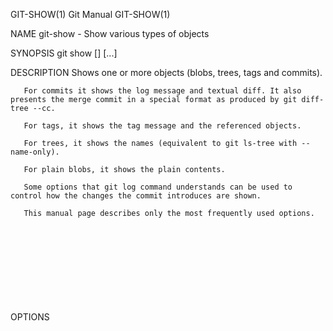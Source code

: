 GIT-SHOW(1)								  Git Manual								   GIT-SHOW(1)

NAME
       git-show - Show various types of objects

SYNOPSIS
       git show [<options>] [<object>...]

DESCRIPTION
       Shows one or more objects (blobs, trees, tags and commits).

       For commits it shows the log message and textual diff. It also presents the merge commit in a special format as produced by git diff-tree --cc.

       For tags, it shows the tag message and the referenced objects.

       For trees, it shows the names (equivalent to git ls-tree with --name-only).

       For plain blobs, it shows the plain contents.

       Some options that git log command understands can be used to control how the changes the commit introduces are shown.

       This manual page describes only the most frequently used options.

OPTIONS
       <object>...
	   The names of objects to show (defaults to HEAD). For a more complete list of ways to spell object names, see "SPECIFYING REVISIONS" section in
	   gitrevisions(7).

       --pretty[=<format>], --format=<format>
	   Pretty-print the contents of the commit logs in a given format, where <format> can be one of oneline, short, medium, full, fuller, reference,
	   email, raw, format:<string> and tformat:<string>. When <format> is none of the above, and has %placeholder in it, it acts as if
	   --pretty=tformat:<format> were given.

	   See the "PRETTY FORMATS" section for some additional details for each format. When =<format> part is omitted, it defaults to medium.

	   Note: you can specify the default pretty format in the repository configuration (see git-config(1)).

       --abbrev-commit
	   Instead of showing the full 40-byte hexadecimal commit object name, show a prefix that names the object uniquely. "--abbrev=<n>" (which also
	   modifies diff output, if it is displayed) option can be used to specify the minimum length of the prefix.

	   This should make "--pretty=oneline" a whole lot more readable for people using 80-column terminals.

       --no-abbrev-commit
	   Show the full 40-byte hexadecimal commit object name. This negates --abbrev-commit, either explicit or implied by other options such as
	   "--oneline". It also overrides the log.abbrevCommit variable.

       --oneline
	   This is a shorthand for "--pretty=oneline --abbrev-commit" used together.

       --encoding=<encoding>
	   Commit objects record the character encoding used for the log message in their encoding header; this option can be used to tell the command to
	   re-code the commit log message in the encoding preferred by the user. For non plumbing commands this defaults to UTF-8. Note that if an object
	   claims to be encoded in X and we are outputting in X, we will output the object verbatim; this means that invalid sequences in the original commit
	   may be copied to the output. Likewise, if iconv(3) fails to convert the commit, we will quietly output the original object verbatim.

       --expand-tabs=<n>, --expand-tabs, --no-expand-tabs
	   Perform a tab expansion (replace each tab with enough spaces to fill to the next display column that is a multiple of <n>) in the log message
	   before showing it in the output.  --expand-tabs is a short-hand for --expand-tabs=8, and --no-expand-tabs is a short-hand for --expand-tabs=0,
	   which disables tab expansion.

	   By default, tabs are expanded in pretty formats that indent the log message by 4 spaces (i.e.  medium, which is the default, full, and fuller).

       --notes[=<ref>]
	   Show the notes (see git-notes(1)) that annotate the commit, when showing the commit log message. This is the default for git log, git show and git
	   whatchanged commands when there is no --pretty, --format, or --oneline option given on the command line.

	   By default, the notes shown are from the notes refs listed in the core.notesRef and notes.displayRef variables (or corresponding environment
	   overrides). See git-config(1) for more details.

	   With an optional <ref> argument, use the ref to find the notes to display. The ref can specify the full refname when it begins with refs/notes/;
	   when it begins with notes/, refs/ and otherwise refs/notes/ is prefixed to form the full name of the ref.

	   Multiple --notes options can be combined to control which notes are being displayed. Examples: "--notes=foo" will show only notes from
	   "refs/notes/foo"; "--notes=foo --notes" will show both notes from "refs/notes/foo" and from the default notes ref(s).

       --no-notes
	   Do not show notes. This negates the above --notes option, by resetting the list of notes refs from which notes are shown. Options are parsed in the
	   order given on the command line, so e.g. "--notes --notes=foo --no-notes --notes=bar" will only show notes from "refs/notes/bar".

       --show-notes-by-default
	   Show the default notes unless options for displaying specific notes are given.

       --show-notes[=<ref>], --[no-]standard-notes
	   These options are deprecated. Use the above --notes/--no-notes options instead.

       --show-signature
	   Check the validity of a signed commit object by passing the signature to gpg --verify and show the output.

PRETTY FORMATS
       If the commit is a merge, and if the pretty-format is not oneline, email or raw, an additional line is inserted before the Author: line. This line
       begins with "Merge: " and the hashes of ancestral commits are printed, separated by spaces. Note that the listed commits may not necessarily be the
       list of the direct parent commits if you have limited your view of history: for example, if you are only interested in changes related to a certain
       directory or file.

       There are several built-in formats, and you can define additional formats by setting a pretty.<name> config option to either another format name, or a
       format: string, as described below (see git-config(1)). Here are the details of the built-in formats:

       •   oneline

	       <hash> <title-line>

	   This is designed to be as compact as possible.

       •   short

	       commit <hash>
	       Author: <author>

	       <title-line>

       •   medium

	       commit <hash>
	       Author: <author>
	       Date:   <author-date>

	       <title-line>

	       <full-commit-message>

       •   full

	       commit <hash>
	       Author: <author>
	       Commit: <committer>

	       <title-line>

	       <full-commit-message>

       •   fuller

	       commit <hash>
	       Author:	   <author>
	       AuthorDate: <author-date>
	       Commit:	   <committer>
	       CommitDate: <committer-date>

	       <title-line>

	       <full-commit-message>

       •   reference

	       <abbrev-hash> (<title-line>, <short-author-date>)

	   This format is used to refer to another commit in a commit message and is the same as --pretty='format:%C(auto)%h (%s, %ad)'. By default, the date
	   is formatted with --date=short unless another --date option is explicitly specified. As with any format: with format placeholders, its output is
	   not affected by other options like --decorate and --walk-reflogs.

       •   email

	       From <hash> <date>
	       From: <author>
	       Date: <author-date>
	       Subject: [PATCH] <title-line>

	       <full-commit-message>

       •   mboxrd

	   Like email, but lines in the commit message starting with "From " (preceded by zero or more ">") are quoted with ">" so they aren’t confused as
	   starting a new commit.

       •   raw

	   The raw format shows the entire commit exactly as stored in the commit object. Notably, the hashes are displayed in full, regardless of whether
	   --abbrev or --no-abbrev are used, and parents information show the true parent commits, without taking grafts or history simplification into
	   account. Note that this format affects the way commits are displayed, but not the way the diff is shown e.g. with git log --raw. To get full object
	   names in a raw diff format, use --no-abbrev.

       •   format:<format-string>

	   The format:<format-string> format allows you to specify which information you want to show. It works a little bit like printf format, with the
	   notable exception that you get a newline with %n instead of \n.

	   E.g, format:"The author of %h was %an, %ar%nThe title was >>%s<<%n" would show something like this:

	       The author of fe6e0ee was Junio C Hamano, 23 hours ago
	       The title was >>t4119: test autocomputing -p<n> for traditional diff input.<<

	   The placeholders are:

	   •   Placeholders that expand to a single literal character:

	       %n
		   newline

	       %%
		   a raw %

	       %x00
		   %x followed by two hexadecimal digits is replaced with a byte with the hexadecimal digits' value (we will call this "literal formatting
		   code" in the rest of this document).

	   •   Placeholders that affect formatting of later placeholders:

	       %Cred
		   switch color to red

	       %Cgreen
		   switch color to green

	       %Cblue
		   switch color to blue

	       %Creset
		   reset color

	       %C(...)
		   color specification, as described under Values in the "CONFIGURATION FILE" section of git-config(1). By default, colors are shown only when
		   enabled for log output (by color.diff, color.ui, or --color, and respecting the auto settings of the former if we are going to a terminal).
		   %C(auto,...)	 is accepted as a historical synonym for the default (e.g., %C(auto,red)). Specifying %C(always,...)  will show the colors
		   even when color is not otherwise enabled (though consider just using --color=always to enable color for the whole output, including this
		   format and anything else git might color).  auto alone (i.e.	 %C(auto)) will turn on auto coloring on the next placeholders until the color
		   is switched again.

	       %m
		   left (<), right (>) or boundary (-) mark

	       %w([<w>[,<i1>[,<i2>]]])
		   switch line wrapping, like the -w option of git-shortlog(1).

	       %<( <N> [,trunc|ltrunc|mtrunc])
		   make the next placeholder take at least N column widths, padding spaces on the right if necessary. Optionally truncate (with ellipsis ..)
		   at the left (ltrunc) ..ft, the middle (mtrunc) mi..le, or the end (trunc) rig.., if the output is longer than N columns. Note 1: that
		   truncating only works correctly with N >= 2. Note 2: spaces around the N and M (see below) values are optional. Note 3: Emojis and other
		   wide characters will take two display columns, which may over-run column boundaries. Note 4: decomposed character combining marks may be
		   misplaced at padding boundaries.

	       %<|( <M> )
		   make the next placeholder take at least until Mth display column, padding spaces on the right if necessary. Use negative M values for
		   column positions measured from the right hand edge of the terminal window.

	       %>( <N> ), %>|( <M> )
		   similar to %<( <N> ), %<|( <M> ) respectively, but padding spaces on the left

	       %>>( <N> ), %>>|( <M> )
		   similar to %>( <N> ), %>|( <M> ) respectively, except that if the next placeholder takes more spaces than given and there are spaces on its
		   left, use those spaces

	       %><( <N> ), %><|( <M> )
		   similar to %<( <N> ), %<|( <M> ) respectively, but padding both sides (i.e. the text is centered)

	   •   Placeholders that expand to information extracted from the commit:

	       %H
		   commit hash

	       %h
		   abbreviated commit hash

	       %T
		   tree hash

	       %t
		   abbreviated tree hash

	       %P
		   parent hashes

	       %p
		   abbreviated parent hashes

	       %an
		   author name

	       %aN
		   author name (respecting .mailmap, see git-shortlog(1) or git-blame(1))

	       %ae
		   author email

	       %aE
		   author email (respecting .mailmap, see git-shortlog(1) or git-blame(1))

	       %al
		   author email local-part (the part before the @ sign)

	       %aL
		   author local-part (see %al) respecting .mailmap, see git-shortlog(1) or git-blame(1))

	       %ad
		   author date (format respects --date= option)

	       %aD
		   author date, RFC2822 style

	       %ar
		   author date, relative

	       %at
		   author date, UNIX timestamp

	       %ai
		   author date, ISO 8601-like format

	       %aI
		   author date, strict ISO 8601 format

	       %as
		   author date, short format (YYYY-MM-DD)

	       %ah
		   author date, human style (like the --date=human option of git-rev-list(1))

	       %cn
		   committer name

	       %cN
		   committer name (respecting .mailmap, see git-shortlog(1) or git-blame(1))

	       %ce
		   committer email

	       %cE
		   committer email (respecting .mailmap, see git-shortlog(1) or git-blame(1))

	       %cl
		   committer email local-part (the part before the @ sign)

	       %cL
		   committer local-part (see %cl) respecting .mailmap, see git-shortlog(1) or git-blame(1))

	       %cd
		   committer date (format respects --date= option)

	       %cD
		   committer date, RFC2822 style

	       %cr
		   committer date, relative

	       %ct
		   committer date, UNIX timestamp

	       %ci
		   committer date, ISO 8601-like format

	       %cI
		   committer date, strict ISO 8601 format

	       %cs
		   committer date, short format (YYYY-MM-DD)

	       %ch
		   committer date, human style (like the --date=human option of git-rev-list(1))

	       %d
		   ref names, like the --decorate option of git-log(1)

	       %D
		   ref names without the " (", ")" wrapping.

	       %(decorate[:<options>])
		   ref names with custom decorations. The decorate string may be followed by a colon and zero or more comma-separated options. Option values
		   may contain literal formatting codes. These must be used for commas (%x2C) and closing parentheses (%x29), due to their role in the option
		   syntax.

		   •   prefix=<value>: Shown before the list of ref names. Defaults to " (".

		   •   suffix=<value>: Shown after the list of ref names. Defaults to ")".

		   •   separator=<value>: Shown between ref names. Defaults to ", ".

		   •   pointer=<value>: Shown between HEAD and the branch it points to, if any. Defaults to " -> ".

		   •   tag=<value>: Shown before tag names. Defaults to "tag: ".

		   For example, to produce decorations with no wrapping or tag annotations, and spaces as separators:

		   %(decorate:prefix=,suffix=,tag=,separator= )

	       %(describe[:<options>])
		   human-readable name, like git-describe(1); empty string for undescribable commits. The describe string may be followed by a colon and zero
		   or more comma-separated options. Descriptions can be inconsistent when tags are added or removed at the same time.

		   •   tags[=<bool-value>]: Instead of only considering annotated tags, consider lightweight tags as well.

		   •   abbrev=<number>: Instead of using the default number of hexadecimal digits (which will vary according to the number of objects in the
		       repository with a default of 7) of the abbreviated object name, use <number> digits, or as many digits as needed to form a unique
		       object name.

		   •   match=<pattern>: Only consider tags matching the given glob(7) pattern, excluding the "refs/tags/" prefix.

		   •   exclude=<pattern>: Do not consider tags matching the given glob(7) pattern, excluding the "refs/tags/" prefix.

	       %S
		   ref name given on the command line by which the commit was reached (like git log --source), only works with git log

	       %e
		   encoding

	       %s
		   subject

	       %f
		   sanitized subject line, suitable for a filename

	       %b
		   body

	       %B
		   raw body (unwrapped subject and body)

	       %N
		   commit notes

	       %GG
		   raw verification message from GPG for a signed commit

	       %G?
		   show "G" for a good (valid) signature, "B" for a bad signature, "U" for a good signature with unknown validity, "X" for a good signature
		   that has expired, "Y" for a good signature made by an expired key, "R" for a good signature made by a revoked key, "E" if the signature
		   cannot be checked (e.g. missing key) and "N" for no signature

	       %GS
		   show the name of the signer for a signed commit

	       %GK
		   show the key used to sign a signed commit

	       %GF
		   show the fingerprint of the key used to sign a signed commit

	       %GP
		   show the fingerprint of the primary key whose subkey was used to sign a signed commit

	       %GT
		   show the trust level for the key used to sign a signed commit

	       %gD
		   reflog selector, e.g., refs/stash@{1} or refs/stash@{2 minutes ago}; the format follows the rules described for the -g option. The portion
		   before the @ is the refname as given on the command line (so git log -g refs/heads/master would yield refs/heads/master@{0}).

	       %gd
		   shortened reflog selector; same as %gD, but the refname portion is shortened for human readability (so refs/heads/master becomes just
		   master).

	       %gn
		   reflog identity name

	       %gN
		   reflog identity name (respecting .mailmap, see git-shortlog(1) or git-blame(1))

	       %ge
		   reflog identity email

	       %gE
		   reflog identity email (respecting .mailmap, see git-shortlog(1) or git-blame(1))

	       %gs
		   reflog subject

	       %(trailers[:<options>])
		   display the trailers of the body as interpreted by git-interpret-trailers(1). The trailers string may be followed by a colon and zero or
		   more comma-separated options. If any option is provided multiple times, the last occurrence wins.

		   •   key=<key>: only show trailers with specified <key>. Matching is done case-insensitively and trailing colon is optional. If option is
		       given multiple times trailer lines matching any of the keys are shown. This option automatically enables the only option so that
		       non-trailer lines in the trailer block are hidden. If that is not desired it can be disabled with only=false. E.g.,
		       %(trailers:key=Reviewed-by) shows trailer lines with key Reviewed-by.

		   •   only[=<bool>]: select whether non-trailer lines from the trailer block should be included.

		   •   separator=<sep>: specify a separator inserted between trailer lines. When this option is not given each trailer line is terminated with
		       a line feed character. The string <sep> may contain the literal formatting codes described above. To use comma as separator one must
		       use %x2C as it would otherwise be parsed as next option. E.g., %(trailers:key=Ticket,separator=%x2C ) shows all trailer lines whose key
		       is "Ticket" separated by a comma and a space.

		   •   unfold[=<bool>]: make it behave as if interpret-trailer’s --unfold option was given. E.g., %(trailers:only,unfold=true) unfolds and
		       shows all trailer lines.

		   •   keyonly[=<bool>]: only show the key part of the trailer.

		   •   valueonly[=<bool>]: only show the value part of the trailer.

		   •   key_value_separator=<sep>: specify a separator inserted between trailer lines. When this option is not given each trailer key-value
		       pair is separated by ": ". Otherwise it shares the same semantics as separator=<sep> above.

	   Note

	   Some placeholders may depend on other options given to the revision traversal engine. For example, the %g* reflog options will insert an empty
	   string unless we are traversing reflog entries (e.g., by git log -g). The %d and %D placeholders will use the "short" decoration format if
	   --decorate was not already provided on the command line.

       The boolean options accept an optional value [=<bool-value>]. The values true, false, on, off etc. are all accepted. See the "boolean" sub-section in
       "EXAMPLES" in git-config(1). If a boolean option is given with no value, it’s enabled.

       If you add a + (plus sign) after % of a placeholder, a line-feed is inserted immediately before the expansion if and only if the placeholder expands to
       a non-empty string.

       If you add a - (minus sign) after % of a placeholder, all consecutive line-feeds immediately preceding the expansion are deleted if and only if the
       placeholder expands to an empty string.

       If you add a ` ` (space) after % of a placeholder, a space is inserted immediately before the expansion if and only if the placeholder expands to a
       non-empty string.

       •   tformat:

	   The tformat: format works exactly like format:, except that it provides "terminator" semantics instead of "separator" semantics. In other words,
	   each commit has the message terminator character (usually a newline) appended, rather than a separator placed between entries. This means that the
	   final entry of a single-line format will be properly terminated with a new line, just as the "oneline" format does. For example:

	       $ git log -2 --pretty=format:%h 4da45bef \
		 | perl -pe '$_ .= " -- NO NEWLINE\n" unless /\n/'
	       4da45be
	       7134973 -- NO NEWLINE

	       $ git log -2 --pretty=tformat:%h 4da45bef \
		 | perl -pe '$_ .= " -- NO NEWLINE\n" unless /\n/'
	       4da45be
	       7134973

	   In addition, any unrecognized string that has a % in it is interpreted as if it has tformat: in front of it. For example, these two are equivalent:

	       $ git log -2 --pretty=tformat:%h 4da45bef
	       $ git log -2 --pretty=%h 4da45bef

DIFF FORMATTING
       The options below can be used to change the way git show generates diff output.

       -p, -u, --patch
	   Generate patch (see the section called “GENERATING PATCH TEXT WITH -P”).

       -s, --no-patch
	   Suppress all output from the diff machinery. Useful for commands like git show that show the patch by default to squelch their output, or to cancel
	   the effect of options like --patch, --stat earlier on the command line in an alias.

       -m
	   Show diffs for merge commits in the default format. This is similar to --diff-merges=on, except -m will produce no output unless -p is given as
	   well.

       -c
	   Produce combined diff output for merge commits. Shortcut for --diff-merges=combined -p.

       --cc
	   Produce dense combined diff output for merge commits. Shortcut for --diff-merges=dense-combined -p.

       --dd
	   Produce diff with respect to first parent for both merge and regular commits. Shortcut for --diff-merges=first-parent -p.

       --remerge-diff
	   Produce remerge-diff output for merge commits. Shortcut for --diff-merges=remerge -p.

       --no-diff-merges
	   Synonym for --diff-merges=off.

       --diff-merges=<format>
	   Specify diff format to be used for merge commits. Default is dense-combined unless --first-parent is in use, in which case first-parent is the
	   default.

	   The following formats are supported:

	   off, none
	       Disable output of diffs for merge commits. Useful to override implied value.

	   on, m
	       Make diff output for merge commits to be shown in the default format. The default format can be changed using log.diffMerges configuration
	       variable, whose default value is separate.

	   first-parent, 1
	       Show full diff with respect to first parent. This is the same format as --patch produces for non-merge commits.

	   separate
	       Show full diff with respect to each of parents. Separate log entry and diff is generated for each parent.

	   combined, c
	       Show differences from each of the parents to the merge result simultaneously instead of showing pairwise diff between a parent and the result
	       one at a time. Furthermore, it lists only files which were modified from all parents.

	   dense-combined, cc
	       Further compress output produced by --diff-merges=combined by omitting uninteresting hunks whose contents in the parents have only two variants
	       and the merge result picks one of them without modification.

	   remerge, r
	       Remerge two-parent merge commits to create a temporary tree object—potentially containing files with conflict markers and such. A diff is then
	       shown between that temporary tree and the actual merge commit.

	       The output emitted when this option is used is subject to change, and so is its interaction with other options (unless explicitly documented).

       --combined-all-paths
	   This flag causes combined diffs (used for merge commits) to list the name of the file from all parents. It thus only has effect when
	   --diff-merges=[dense-]combined is in use, and is likely only useful if filename changes are detected (i.e. when either rename or copy detection
	   have been requested).

       -U<n>, --unified=<n>
	   Generate diffs with <n> lines of context instead of the usual three. Implies --patch.

       --output=<file>
	   Output to a specific file instead of stdout.

       --output-indicator-new=<char>, --output-indicator-old=<char>, --output-indicator-context=<char>
	   Specify the character used to indicate new, old or context lines in the generated patch. Normally they are +, - and ' ' respectively.

       --raw
	   For each commit, show a summary of changes using the raw diff format. See the "RAW OUTPUT FORMAT" section of git-diff(1). This is different from
	   showing the log itself in raw format, which you can achieve with --format=raw.

       --patch-with-raw
	   Synonym for -p --raw.

       -t
	   Show the tree objects in the diff output.

       --indent-heuristic
	   Enable the heuristic that shifts diff hunk boundaries to make patches easier to read. This is the default.

       --no-indent-heuristic
	   Disable the indent heuristic.

       --minimal
	   Spend extra time to make sure the smallest possible diff is produced.

       --patience
	   Generate a diff using the "patience diff" algorithm.

       --histogram
	   Generate a diff using the "histogram diff" algorithm.

       --anchored=<text>
	   Generate a diff using the "anchored diff" algorithm.

	   This option may be specified more than once.

	   If a line exists in both the source and destination, exists only once, and starts with this text, this algorithm attempts to prevent it from
	   appearing as a deletion or addition in the output. It uses the "patience diff" algorithm internally.

       --diff-algorithm={patience|minimal|histogram|myers}
	   Choose a diff algorithm. The variants are as follows:

	   default, myers
	       The basic greedy diff algorithm. Currently, this is the default.

	   minimal
	       Spend extra time to make sure the smallest possible diff is produced.

	   patience
	       Use "patience diff" algorithm when generating patches.

	   histogram
	       This algorithm extends the patience algorithm to "support low-occurrence common elements".

	   For instance, if you configured the diff.algorithm variable to a non-default value and want to use the default one, then you have to use
	   --diff-algorithm=default option.

       --stat[=<width>[,<name-width>[,<count>]]]
	   Generate a diffstat. By default, as much space as necessary will be used for the filename part, and the rest for the graph part. Maximum width
	   defaults to terminal width, or 80 columns if not connected to a terminal, and can be overridden by <width>. The width of the filename part can be
	   limited by giving another width <name-width> after a comma or by setting diff.statNameWidth=<width>. The width of the graph part can be limited by
	   using --stat-graph-width=<width> or by setting diff.statGraphWidth=<width>. Using --stat or --stat-graph-width affects all commands generating a
	   stat graph, while setting diff.statNameWidth or diff.statGraphWidth does not affect git format-patch. By giving a third parameter <count>, you can
	   limit the output to the first <count> lines, followed by ...	 if there are more.

	   These parameters can also be set individually with --stat-width=<width>, --stat-name-width=<name-width> and --stat-count=<count>.

       --compact-summary
	   Output a condensed summary of extended header information such as file creations or deletions ("new" or "gone", optionally "+l" if it’s a symlink)
	   and mode changes ("+x" or "-x" for adding or removing executable bit respectively) in diffstat. The information is put between the filename part
	   and the graph part. Implies --stat.

       --numstat
	   Similar to --stat, but shows number of added and deleted lines in decimal notation and pathname without abbreviation, to make it more machine
	   friendly. For binary files, outputs two - instead of saying 0 0.

       --shortstat
	   Output only the last line of the --stat format containing total number of modified files, as well as number of added and deleted lines.

       -X[<param1,param2,...>], --dirstat[=<param1,param2,...>]
	   Output the distribution of relative amount of changes for each sub-directory. The behavior of --dirstat can be customized by passing it a comma
	   separated list of parameters. The defaults are controlled by the diff.dirstat configuration variable (see git-config(1)). The following parameters
	   are available:

	   changes
	       Compute the dirstat numbers by counting the lines that have been removed from the source, or added to the destination. This ignores the amount
	       of pure code movements within a file. In other words, rearranging lines in a file is not counted as much as other changes. This is the default
	       behavior when no parameter is given.

	   lines
	       Compute the dirstat numbers by doing the regular line-based diff analysis, and summing the removed/added line counts. (For binary files, count
	       64-byte chunks instead, since binary files have no natural concept of lines). This is a more expensive --dirstat behavior than the changes
	       behavior, but it does count rearranged lines within a file as much as other changes. The resulting output is consistent with what you get from
	       the other --*stat options.

	   files
	       Compute the dirstat numbers by counting the number of files changed. Each changed file counts equally in the dirstat analysis. This is the
	       computationally cheapest --dirstat behavior, since it does not have to look at the file contents at all.

	   cumulative
	       Count changes in a child directory for the parent directory as well. Note that when using cumulative, the sum of the percentages reported may
	       exceed 100%. The default (non-cumulative) behavior can be specified with the noncumulative parameter.

	   <limit>
	       An integer parameter specifies a cut-off percent (3% by default). Directories contributing less than this percentage of the changes are not
	       shown in the output.

	   Example: The following will count changed files, while ignoring directories with less than 10% of the total amount of changed files, and
	   accumulating child directory counts in the parent directories: --dirstat=files,10,cumulative.

       --cumulative
	   Synonym for --dirstat=cumulative

       --dirstat-by-file[=<param1,param2>...]
	   Synonym for --dirstat=files,param1,param2...

       --summary
	   Output a condensed summary of extended header information such as creations, renames and mode changes.

       --patch-with-stat
	   Synonym for -p --stat.

       -z
	   Separate the commits with NULs instead of newlines.

	   Also, when --raw or --numstat has been given, do not munge pathnames and use NULs as output field terminators.

	   Without this option, pathnames with "unusual" characters are quoted as explained for the configuration variable core.quotePath (see git-config(1)).

       --name-only
	   Show only names of changed files. The file names are often encoded in UTF-8. For more information see the discussion about encoding in the git-
	   log(1) manual page.

       --name-status
	   Show only names and status of changed files. See the description of the --diff-filter option on what the status letters mean. Just like --name-only
	   the file names are often encoded in UTF-8.

       --submodule[=<format>]
	   Specify how differences in submodules are shown. When specifying --submodule=short the short format is used. This format just shows the names of
	   the commits at the beginning and end of the range. When --submodule or --submodule=log is specified, the log format is used. This format lists the
	   commits in the range like git-submodule(1) summary does. When --submodule=diff is specified, the diff format is used. This format shows an inline
	   diff of the changes in the submodule contents between the commit range. Defaults to diff.submodule or the short format if the config option is
	   unset.

       --color[=<when>]
	   Show colored diff.  --color (i.e. without =<when>) is the same as --color=always.  <when> can be one of always, never, or auto.

       --no-color
	   Turn off colored diff. It is the same as --color=never.

       --color-moved[=<mode>]
	   Moved lines of code are colored differently. The <mode> defaults to no if the option is not given and to zebra if the option with no mode is given.
	   The mode must be one of:

	   no
	       Moved lines are not highlighted.

	   default
	       Is a synonym for zebra. This may change to a more sensible mode in the future.

	   plain
	       Any line that is added in one location and was removed in another location will be colored with color.diff.newMoved. Similarly
	       color.diff.oldMoved will be used for removed lines that are added somewhere else in the diff. This mode picks up any moved line, but it is not
	       very useful in a review to determine if a block of code was moved without permutation.

	   blocks
	       Blocks of moved text of at least 20 alphanumeric characters are detected greedily. The detected blocks are painted using either the
	       color.diff.{old,new}Moved color. Adjacent blocks cannot be told apart.

	   zebra
	       Blocks of moved text are detected as in blocks mode. The blocks are painted using either the color.diff.{old,new}Moved color or
	       color.diff.{old,new}MovedAlternative. The change between the two colors indicates that a new block was detected.

	   dimmed-zebra
	       Similar to zebra, but additional dimming of uninteresting parts of moved code is performed. The bordering lines of two adjacent blocks are
	       considered interesting, the rest is uninteresting.  dimmed_zebra is a deprecated synonym.

       --no-color-moved
	   Turn off move detection. This can be used to override configuration settings. It is the same as --color-moved=no.

       --color-moved-ws=<modes>
	   This configures how whitespace is ignored when performing the move detection for --color-moved. These modes can be given as a comma separated list:

	   no
	       Do not ignore whitespace when performing move detection.

	   ignore-space-at-eol
	       Ignore changes in whitespace at EOL.

	   ignore-space-change
	       Ignore changes in amount of whitespace. This ignores whitespace at line end, and considers all other sequences of one or more whitespace
	       characters to be equivalent.

	   ignore-all-space
	       Ignore whitespace when comparing lines. This ignores differences even if one line has whitespace where the other line has none.

	   allow-indentation-change
	       Initially ignore any whitespace in the move detection, then group the moved code blocks only into a block if the change in whitespace is the
	       same per line. This is incompatible with the other modes.

       --no-color-moved-ws
	   Do not ignore whitespace when performing move detection. This can be used to override configuration settings. It is the same as
	   --color-moved-ws=no.

       --word-diff[=<mode>]
	   Show a word diff, using the <mode> to delimit changed words. By default, words are delimited by whitespace; see --word-diff-regex below. The <mode>
	   defaults to plain, and must be one of:

	   color
	       Highlight changed words using only colors. Implies --color.

	   plain
	       Show words as [-removed-] and {+added+}. Makes no attempts to escape the delimiters if they appear in the input, so the output may be
	       ambiguous.

	   porcelain
	       Use a special line-based format intended for script consumption. Added/removed/unchanged runs are printed in the usual unified diff format,
	       starting with a +/-/` ` character at the beginning of the line and extending to the end of the line. Newlines in the input are represented by a
	       tilde ~ on a line of its own.

	   none
	       Disable word diff again.

	   Note that despite the name of the first mode, color is used to highlight the changed parts in all modes if enabled.

       --word-diff-regex=<regex>
	   Use <regex> to decide what a word is, instead of considering runs of non-whitespace to be a word. Also implies --word-diff unless it was already
	   enabled.

	   Every non-overlapping match of the <regex> is considered a word. Anything between these matches is considered whitespace and ignored(!) for the
	   purposes of finding differences. You may want to append |[^[:space:]] to your regular expression to make sure that it matches all non-whitespace
	   characters. A match that contains a newline is silently truncated(!) at the newline.

	   For example, --word-diff-regex=.  will treat each character as a word and, correspondingly, show differences character by character.

	   The regex can also be set via a diff driver or configuration option, see gitattributes(5) or git-config(1). Giving it explicitly overrides any diff
	   driver or configuration setting. Diff drivers override configuration settings.

       --color-words[=<regex>]
	   Equivalent to --word-diff=color plus (if a regex was specified) --word-diff-regex=<regex>.

       --no-renames
	   Turn off rename detection, even when the configuration file gives the default to do so.

       --[no-]rename-empty
	   Whether to use empty blobs as rename source.

       --check
	   Warn if changes introduce conflict markers or whitespace errors. What are considered whitespace errors is controlled by core.whitespace
	   configuration. By default, trailing whitespaces (including lines that consist solely of whitespaces) and a space character that is immediately
	   followed by a tab character inside the initial indent of the line are considered whitespace errors. Exits with non-zero status if problems are
	   found. Not compatible with --exit-code.

       --ws-error-highlight=<kind>
	   Highlight whitespace errors in the context, old or new lines of the diff. Multiple values are separated by comma, none resets previous values,
	   default reset the list to new and all is a shorthand for old,new,context. When this option is not given, and the configuration variable
	   diff.wsErrorHighlight is not set, only whitespace errors in new lines are highlighted. The whitespace errors are colored with
	   color.diff.whitespace.

       --full-index
	   Instead of the first handful of characters, show the full pre- and post-image blob object names on the "index" line when generating patch format
	   output.

       --binary
	   In addition to --full-index, output a binary diff that can be applied with git-apply. Implies --patch.

       --abbrev[=<n>]
	   Instead of showing the full 40-byte hexadecimal object name in diff-raw format output and diff-tree header lines, show the shortest prefix that is
	   at least <n> hexdigits long that uniquely refers the object. In diff-patch output format, --full-index takes higher precedence, i.e. if
	   --full-index is specified, full blob names will be shown regardless of --abbrev. Non default number of digits can be specified with --abbrev=<n>.

       -B[<n>][/<m>], --break-rewrites[=[<n>][/<m>]]
	   Break complete rewrite changes into pairs of delete and create. This serves two purposes:

	   It affects the way a change that amounts to a total rewrite of a file not as a series of deletion and insertion mixed together with a very few
	   lines that happen to match textually as the context, but as a single deletion of everything old followed by a single insertion of everything new,
	   and the number m controls this aspect of the -B option (defaults to 60%).  -B/70% specifies that less than 30% of the original should remain in the
	   result for Git to consider it a total rewrite (i.e. otherwise the resulting patch will be a series of deletion and insertion mixed together with
	   context lines).

	   When used with -M, a totally-rewritten file is also considered as the source of a rename (usually -M only considers a file that disappeared as the
	   source of a rename), and the number n controls this aspect of the -B option (defaults to 50%).  -B20% specifies that a change with addition and
	   deletion compared to 20% or more of the file’s size are eligible for being picked up as a possible source of a rename to another file.

       -M[<n>], --find-renames[=<n>]
	   If generating diffs, detect and report renames for each commit. For following files across renames while traversing history, see --follow. If n is
	   specified, it is a threshold on the similarity index (i.e. amount of addition/deletions compared to the file’s size). For example, -M90% means Git
	   should consider a delete/add pair to be a rename if more than 90% of the file hasn’t changed. Without a % sign, the number is to be read as a
	   fraction, with a decimal point before it. I.e., -M5 becomes 0.5, and is thus the same as -M50%. Similarly, -M05 is the same as -M5%. To limit
	   detection to exact renames, use -M100%. The default similarity index is 50%.

       -C[<n>], --find-copies[=<n>]
	   Detect copies as well as renames. See also --find-copies-harder. If n is specified, it has the same meaning as for -M<n>.

       --find-copies-harder
	   For performance reasons, by default, -C option finds copies only if the original file of the copy was modified in the same changeset. This flag
	   makes the command inspect unmodified files as candidates for the source of copy. This is a very expensive operation for large projects, so use it
	   with caution. Giving more than one -C option has the same effect.

       -D, --irreversible-delete
	   Omit the preimage for deletes, i.e. print only the header but not the diff between the preimage and /dev/null. The resulting patch is not meant to
	   be applied with patch or git apply; this is solely for people who want to just concentrate on reviewing the text after the change. In addition, the
	   output obviously lacks enough information to apply such a patch in reverse, even manually, hence the name of the option.

	   When used together with -B, omit also the preimage in the deletion part of a delete/create pair.

       -l<num>
	   The -M and -C options involve some preliminary steps that can detect subsets of renames/copies cheaply, followed by an exhaustive fallback portion
	   that compares all remaining unpaired destinations to all relevant sources. (For renames, only remaining unpaired sources are relevant; for copies,
	   all original sources are relevant.) For N sources and destinations, this exhaustive check is O(N^2). This option prevents the exhaustive portion of
	   rename/copy detection from running if the number of source/destination files involved exceeds the specified number. Defaults to diff.renameLimit.
	   Note that a value of 0 is treated as unlimited.

       --diff-filter=[(A|C|D|M|R|T|U|X|B)...[*]]
	   Select only files that are Added (A), Copied (C), Deleted (D), Modified (M), Renamed (R), have their type (i.e. regular file, symlink, submodule,
	   ...) changed (T), are Unmerged (U), are Unknown (X), or have had their pairing Broken (B). Any combination of the filter characters (including
	   none) can be used. When * (All-or-none) is added to the combination, all paths are selected if there is any file that matches other criteria in the
	   comparison; if there is no file that matches other criteria, nothing is selected.

	   Also, these upper-case letters can be downcased to exclude. E.g.  --diff-filter=ad excludes added and deleted paths.

	   Note that not all diffs can feature all types. For instance, copied and renamed entries cannot appear if detection for those types is disabled.

       -S<string>
	   Look for differences that change the number of occurrences of the specified string (i.e. addition/deletion) in a file. Intended for the scripter’s
	   use.

	   It is useful when you’re looking for an exact block of code (like a struct), and want to know the history of that block since it first came into
	   being: use the feature iteratively to feed the interesting block in the preimage back into -S, and keep going until you get the very first version
	   of the block.

	   Binary files are searched as well.

       -G<regex>
	   Look for differences whose patch text contains added/removed lines that match <regex>.

	   To illustrate the difference between -S<regex> --pickaxe-regex and -G<regex>, consider a commit with the following diff in the same file:

	       +    return frotz(nitfol, two->ptr, 1, 0);
	       ...
	       -    hit = frotz(nitfol, mf2.ptr, 1, 0);

	   While git log -G"frotz\(nitfol" will show this commit, git log -S"frotz\(nitfol" --pickaxe-regex will not (because the number of occurrences of
	   that string did not change).

	   Unless --text is supplied patches of binary files without a textconv filter will be ignored.

	   See the pickaxe entry in gitdiffcore(7) for more information.

       --find-object=<object-id>
	   Look for differences that change the number of occurrences of the specified object. Similar to -S, just the argument is different in that it
	   doesn’t search for a specific string but for a specific object id.

	   The object can be a blob or a submodule commit. It implies the -t option in git-log to also find trees.

       --pickaxe-all
	   When -S or -G finds a change, show all the changes in that changeset, not just the files that contain the change in <string>.

       --pickaxe-regex
	   Treat the <string> given to -S as an extended POSIX regular expression to match.

       -O<orderfile>
	   Control the order in which files appear in the output. This overrides the diff.orderFile configuration variable (see git-config(1)). To cancel
	   diff.orderFile, use -O/dev/null.

	   The output order is determined by the order of glob patterns in <orderfile>. All files with pathnames that match the first pattern are output
	   first, all files with pathnames that match the second pattern (but not the first) are output next, and so on. All files with pathnames that do not
	   match any pattern are output last, as if there was an implicit match-all pattern at the end of the file. If multiple pathnames have the same rank
	   (they match the same pattern but no earlier patterns), their output order relative to each other is the normal order.

	   <orderfile> is parsed as follows:

	   •   Blank lines are ignored, so they can be used as separators for readability.

	   •   Lines starting with a hash ("#") are ignored, so they can be used for comments. Add a backslash ("\") to the beginning of the pattern if it
	       starts with a hash.

	   •   Each other line contains a single pattern.

	   Patterns have the same syntax and semantics as patterns used for fnmatch(3) without the FNM_PATHNAME flag, except a pathname also matches a pattern
	   if removing any number of the final pathname components matches the pattern. For example, the pattern "foo*bar" matches "fooasdfbar" and
	   "foo/bar/baz/asdf" but not "foobarx".

       --skip-to=<file>, --rotate-to=<file>
	   Discard the files before the named <file> from the output (i.e.  skip to), or move them to the end of the output (i.e.  rotate to). These options
	   were invented primarily for the use of the git difftool command, and may not be very useful otherwise.

       -R
	   Swap two inputs; that is, show differences from index or on-disk file to tree contents.

       --relative[=<path>], --no-relative
	   When run from a subdirectory of the project, it can be told to exclude changes outside the directory and show pathnames relative to it with this
	   option. When you are not in a subdirectory (e.g. in a bare repository), you can name which subdirectory to make the output relative to by giving a
	   <path> as an argument.  --no-relative can be used to countermand both diff.relative config option and previous --relative.

       -a, --text
	   Treat all files as text.

       --ignore-cr-at-eol
	   Ignore carriage-return at the end of line when doing a comparison.

       --ignore-space-at-eol
	   Ignore changes in whitespace at EOL.

       -b, --ignore-space-change
	   Ignore changes in amount of whitespace. This ignores whitespace at line end, and considers all other sequences of one or more whitespace characters
	   to be equivalent.

       -w, --ignore-all-space
	   Ignore whitespace when comparing lines. This ignores differences even if one line has whitespace where the other line has none.

       --ignore-blank-lines
	   Ignore changes whose lines are all blank.

       -I<regex>, --ignore-matching-lines=<regex>
	   Ignore changes whose all lines match <regex>. This option may be specified more than once.

       --inter-hunk-context=<lines>
	   Show the context between diff hunks, up to the specified number of lines, thereby fusing hunks that are close to each other. Defaults to
	   diff.interHunkContext or 0 if the config option is unset.

       -W, --function-context
	   Show whole function as context lines for each change. The function names are determined in the same way as git diff works out patch hunk headers
	   (see Defining a custom hunk-header in gitattributes(5)).

       --ext-diff
	   Allow an external diff helper to be executed. If you set an external diff driver with gitattributes(5), you need to use this option with git-log(1)
	   and friends.

       --no-ext-diff
	   Disallow external diff drivers.

       --textconv, --no-textconv
	   Allow (or disallow) external text conversion filters to be run when comparing binary files. See gitattributes(5) for details. Because textconv
	   filters are typically a one-way conversion, the resulting diff is suitable for human consumption, but cannot be applied. For this reason, textconv
	   filters are enabled by default only for git-diff(1) and git-log(1), but not for git-format-patch(1) or diff plumbing commands.

       --ignore-submodules[=<when>]
	   Ignore changes to submodules in the diff generation. <when> can be either "none", "untracked", "dirty" or "all", which is the default. Using "none"
	   will consider the submodule modified when it either contains untracked or modified files or its HEAD differs from the commit recorded in the
	   superproject and can be used to override any settings of the ignore option in git-config(1) or gitmodules(5). When "untracked" is used submodules
	   are not considered dirty when they only contain untracked content (but they are still scanned for modified content). Using "dirty" ignores all
	   changes to the work tree of submodules, only changes to the commits stored in the superproject are shown (this was the behavior until 1.7.0). Using
	   "all" hides all changes to submodules.

       --src-prefix=<prefix>
	   Show the given source prefix instead of "a/".

       --dst-prefix=<prefix>
	   Show the given destination prefix instead of "b/".

       --no-prefix
	   Do not show any source or destination prefix.

       --default-prefix
	   Use the default source and destination prefixes ("a/" and "b/"). This is usually the default already, but may be used to override config such as
	   diff.noprefix.

       --line-prefix=<prefix>
	   Prepend an additional prefix to every line of output.

       --ita-invisible-in-index
	   By default entries added by "git add -N" appear as an existing empty file in "git diff" and a new file in "git diff --cached". This option makes
	   the entry appear as a new file in "git diff" and non-existent in "git diff --cached". This option could be reverted with --ita-visible-in-index.
	   Both options are experimental and could be removed in future.

       For more detailed explanation on these common options, see also gitdiffcore(7).

GENERATING PATCH TEXT WITH -P
       Running git-diff(1), git-log(1), git-show(1), git-diff-index(1), git-diff-tree(1), or git-diff-files(1) with the -p option produces patch text. You can
       customize the creation of patch text via the GIT_EXTERNAL_DIFF and the GIT_DIFF_OPTS environment variables (see git(1)), and the diff attribute (see
       gitattributes(5)).

       What the -p option produces is slightly different from the traditional diff format:

	1. It is preceded by a "git diff" header that looks like this:

	       diff --git a/file1 b/file2

	   The a/ and b/ filenames are the same unless rename/copy is involved. Especially, even for a creation or a deletion, /dev/null is not used in place
	   of the a/ or b/ filenames.

	   When a rename/copy is involved, file1 and file2 show the name of the source file of the rename/copy and the name of the file that the rename/copy
	   produces, respectively.

	2. It is followed by one or more extended header lines:

	       old mode <mode>
	       new mode <mode>
	       deleted file mode <mode>
	       new file mode <mode>
	       copy from <path>
	       copy to <path>
	       rename from <path>
	       rename to <path>
	       similarity index <number>
	       dissimilarity index <number>
	       index <hash>..<hash> <mode>

	   File modes are printed as 6-digit octal numbers including the file type and file permission bits.

	   Path names in extended headers do not include the a/ and b/ prefixes.

	   The similarity index is the percentage of unchanged lines, and the dissimilarity index is the percentage of changed lines. It is a rounded down
	   integer, followed by a percent sign. The similarity index value of 100% is thus reserved for two equal files, while 100% dissimilarity means that
	   no line from the old file made it into the new one.

	   The index line includes the blob object names before and after the change. The <mode> is included if the file mode does not change; otherwise,
	   separate lines indicate the old and the new mode.

	3. Pathnames with "unusual" characters are quoted as explained for the configuration variable core.quotePath (see git-config(1)).

	4. All the file1 files in the output refer to files before the commit, and all the file2 files refer to files after the commit. It is incorrect to
	   apply each change to each file sequentially. For example, this patch will swap a and b:

	       diff --git a/a b/b
	       rename from a
	       rename to b
	       diff --git a/b b/a
	       rename from b
	       rename to a

	5. Hunk headers mention the name of the function to which the hunk applies. See "Defining a custom hunk-header" in gitattributes(5) for details of how
	   to tailor this to specific languages.

COMBINED DIFF FORMAT
       Any diff-generating command can take the -c or --cc option to produce a combined diff when showing a merge. This is the default format when showing
       merges with git-diff(1) or git-show(1). Note also that you can give suitable --diff-merges option to any of these commands to force generation of diffs
       in a specific format.

       A "combined diff" format looks like this:

	   diff --combined describe.c
	   index fabadb8,cc95eb0..4866510
	   --- a/describe.c
	   +++ b/describe.c
	   @@@ -98,20 -98,12 +98,20 @@@
		   return (a_date > b_date) ? -1 : (a_date == b_date) ? 0 : 1;
	     }

	   - static void describe(char *arg)
	    -static void describe(struct commit *cmit, int last_one)
	   ++static void describe(char *arg, int last_one)
	     {
	    +	   unsigned char sha1[20];
	    +	   struct commit *cmit;
		   struct commit_list *list;
		   static int initialized = 0;
		   struct commit_name *n;

	    +	   if (get_sha1(arg, sha1) < 0)
	    +		   usage(describe_usage);
	    +	   cmit = lookup_commit_reference(sha1);
	    +	   if (!cmit)
	    +		   usage(describe_usage);
	    +
		   if (!initialized) {
			   initialized = 1;
			   for_each_ref(get_name);

	1. It is preceded by a "git diff" header, that looks like this (when the -c option is used):

	       diff --combined file

	   or like this (when the --cc option is used):

	       diff --cc file

	2. It is followed by one or more extended header lines (this example shows a merge with two parents):

	       index <hash>,<hash>..<hash>
	       mode <mode>,<mode>..<mode>
	       new file mode <mode>
	       deleted file mode <mode>,<mode>

	   The mode <mode>,<mode>..<mode> line appears only if at least one of the <mode> is different from the rest. Extended headers with information about
	   detected content movement (renames and copying detection) are designed to work with the diff of two <tree-ish> and are not used by combined diff
	   format.

	3. It is followed by a two-line from-file/to-file header:

	       --- a/file
	       +++ b/file

	   Similar to the two-line header for the traditional unified diff format, /dev/null is used to signal created or deleted files.

	   However, if the --combined-all-paths option is provided, instead of a two-line from-file/to-file, you get an N+1 line from-file/to-file header,
	   where N is the number of parents in the merge commit:

	       --- a/file
	       --- a/file
	       --- a/file
	       +++ b/file

	   This extended format can be useful if rename or copy detection is active, to allow you to see the original name of the file in different parents.

	4. Chunk header format is modified to prevent people from accidentally feeding it to patch -p1. Combined diff format was created for review of merge
	   commit changes, and was not meant to be applied. The change is similar to the change in the extended index header:

	       @@@ <from-file-range> <from-file-range> <to-file-range> @@@

	   There are (number of parents + 1) @ characters in the chunk header for combined diff format.

       Unlike the traditional unified diff format, which shows two files A and B with a single column that has - (minus — appears in A but removed in B), +
       (plus — missing in A but added to B), or " " (space — unchanged) prefix, this format compares two or more files file1, file2,... with one file X, and
       shows how X differs from each of fileN. One column for each of fileN is prepended to the output line to note how X’s line is different from it.

       A - character in the column N means that the line appears in fileN but it does not appear in the result. A + character in the column N means that the
       line appears in the result, and fileN does not have that line (in other words, the line was added, from the point of view of that parent).

       In the above example output, the function signature was changed from both files (hence two - removals from both file1 and file2, plus ++ to mean one
       line that was added does not appear in either file1 or file2). Also, eight other lines are the same from file1 but do not appear in file2 (hence
       prefixed with +).

       When shown by git diff-tree -c, it compares the parents of a merge commit with the merge result (i.e. file1..fileN are the parents). When shown by git
       diff-files -c, it compares the two unresolved merge parents with the working tree file (i.e. file1 is stage 2 aka "our version", file2 is stage 3 aka
       "their version").

EXAMPLES
       git show v1.0.0
	   Shows the tag v1.0.0, along with the object the tag points at.

       git show v1.0.0^{tree}
	   Shows the tree pointed to by the tag v1.0.0.

       git show -s --format=%s v1.0.0^{commit}
	   Shows the subject of the commit pointed to by the tag v1.0.0.

       git show next~10:Documentation/README
	   Shows the contents of the file Documentation/README as they were current in the 10th last commit of the branch next.

       git show master:Makefile master:t/Makefile
	   Concatenates the contents of said Makefiles in the head of the branch master.

DISCUSSION
       Git is to some extent character encoding agnostic.

       •   The contents of the blob objects are uninterpreted sequences of bytes. There is no encoding translation at the core level.

       •   Path names are encoded in UTF-8 normalization form C. This applies to tree objects, the index file, ref names, as well as path names in command
	   line arguments, environment variables and config files (.git/config (see git-config(1)), gitignore(5), gitattributes(5) and gitmodules(5)).

	   Note that Git at the core level treats path names simply as sequences of non-NUL bytes, there are no path name encoding conversions (except on Mac
	   and Windows). Therefore, using non-ASCII path names will mostly work even on platforms and file systems that use legacy extended ASCII encodings.
	   However, repositories created on such systems will not work properly on UTF-8-based systems (e.g. Linux, Mac, Windows) and vice versa.
	   Additionally, many Git-based tools simply assume path names to be UTF-8 and will fail to display other encodings correctly.

       •   Commit log messages are typically encoded in UTF-8, but other extended ASCII encodings are also supported. This includes ISO-8859-x, CP125x and
	   many others, but not UTF-16/32, EBCDIC and CJK multi-byte encodings (GBK, Shift-JIS, Big5, EUC-x, CP9xx etc.).

       Although we encourage that the commit log messages are encoded in UTF-8, both the core and Git Porcelain are designed not to force UTF-8 on projects.
       If all participants of a particular project find it more convenient to use legacy encodings, Git does not forbid it. However, there are a few things to
       keep in mind.

	1. git commit and git commit-tree issue a warning if the commit log message given to it does not look like a valid UTF-8 string, unless you explicitly
	   say your project uses a legacy encoding. The way to say this is to have i18n.commitEncoding in .git/config file, like this:

	       [i18n]
		       commitEncoding = ISO-8859-1

	   Commit objects created with the above setting record the value of i18n.commitEncoding in their encoding header. This is to help other people who
	   look at them later. Lack of this header implies that the commit log message is encoded in UTF-8.

	2. git log, git show, git blame and friends look at the encoding header of a commit object, and try to re-code the log message into UTF-8 unless
	   otherwise specified. You can specify the desired output encoding with i18n.logOutputEncoding in .git/config file, like this:

	       [i18n]
		       logOutputEncoding = ISO-8859-1

	   If you do not have this configuration variable, the value of i18n.commitEncoding is used instead.

       Note that we deliberately chose not to re-code the commit log message when a commit is made to force UTF-8 at the commit object level, because
       re-coding to UTF-8 is not necessarily a reversible operation.

GIT
       Part of the git(1) suite

Git 2.43.0								  01/13/2025								   GIT-SHOW(1)
